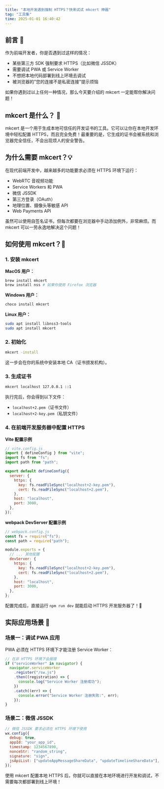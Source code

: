 ```yaml
---
title: "本地开发遇到强制 HTTPS？快来试试 mkcert 神器"
tag: "工具集"
time: 2025-01-01 16:40:42
---
```


## 前言 🤔

作为前端开发者，你是否遇到过这样的情况：

- 某些第三方 SDK 强制要求 HTTPS（比如微信 JSSDK）
- 需要调试 PWA 或 Service Worker
- 不想把本地代码部署到线上环境去调试
- 被浏览器的"您的连接不是私密连接"提示烦恼

如果你遇到过以上任何一种情况，那么今天要介绍的 mkcert 一定能帮你解决问题！

## mkcert 是什么？ 🎯

mkcert 是一个用于生成本地可信任的开发证书的工具。它可以让你在本地开发环境中轻松配置 HTTPS，而且完全免费！最重要的是，它生成的证书会被系统和浏览器完全信任，不会出现烦人的安全警告。

## 为什么需要 mkcert？💡

在现代前端开发中，越来越多的功能要求必须在 HTTPS 环境下运行：

- WebRTC 音视频功能
- Service Workers 和 PWA
- 微信 JSSDK
- 第三方登录（OAuth）
- 地理位置、摄像头等敏感 API
- Web Payments API

虽然可以使用自签名证书，但每次都要在浏览器中手动添加例外，非常麻烦。而 mkcert 可以一劳永逸地解决这个问题！

## 如何使用 mkcert？🔧

### 1\. 安装 mkcert

**MacOS 用户：**

```sh
brew install mkcert
brew install nss # 如果你使用 Firefox 浏览器
```

**Windows 用户：**

```sh
choco install mkcert
```

**Linux 用户：**

```sh
sudo apt install libnss3-tools
sudo apt install mkcert
```

### 2. 初始化

```sh
mkcert -install
```

这一步会在你的系统中安装本地 CA（证书颁发机构）。

### 3. 生成证书

```sh
mkcert localhost 127.0.0.1 ::1
```

执行完后，你会得到以下文件：

- `localhost+2.pem`（证书文件）
- `localhost+2-key.pem`（私钥文件）

### 4\. 在前端开发服务器中配置 HTTPS

**Vite 配置示例**

```js
// vite.config.js
import { defineConfig } from "vite";
import fs from "fs";
import path from "path";

export default defineConfig({
  server: {
    https: {
      key: fs.readFileSync("localhost+2-key.pem"),
      cert: fs.readFileSync("localhost+2.pem"),
    },
    host: "localhost",
    port: 3000,
  },
});
```

**webpack DevServer 配置示例**

```js
// webpack.config.js
const fs = require("fs");
const path = require("path");

module.exports = {
  // ... 其他配置
  devServer: {
    https: {
      key: fs.readFileSync("localhost+2-key.pem"),
      cert: fs.readFileSync("localhost+2.pem"),
    },
    host: "localhost",
    port: 3000,
  },
};
```

配置完成后，直接运行 `npm run dev` 就能启动 HTTPS 开发服务器了！🎉

## 实际应用场景 🌟

### 场景一：调试 PWA 应用

PWA 必须在 HTTPS 环境下才能注册 Service Worker：

```js
// 在非 HTTPS 环境下会报错
if ("serviceWorker" in navigator) {
  navigator.serviceWorker
    .register("/sw.js")
    .then((registration) => {
      console.log("Service Worker 注册成功");
    })
    .catch((err) => {
      console.error("Service Worker 注册失败:", err);
    });
}
```

### 场景二：微信 JSSDK

```js
// 微信 JSSDK 要求必须在 HTTPS 环境下使用
wx.config({
  debug: true,
  appId: "your_app_id",
  timestamp: 1234567890,
  nonceStr: "random_string",
  signature: "sign",
  jsApiList: ["updateAppMessageShareData", "updateTimelineShareData"],
});
```

使用 mkcert 配置本地 HTTPS 后，你就可以直接在本地环境进行开发和调试，不需要每次都部署到线上环境！
